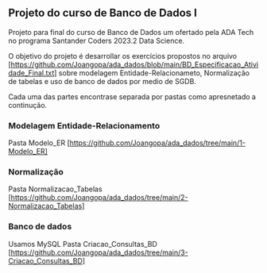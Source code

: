 ## Projeto do curso de Banco de Dados I
Projeto para final do curso de Banco de Dados um ofertado pela ADA Tech no programa Santander Coders 2023.2 Data Science.

O objetivo do projeto é desarrollar os exercícios propostos no arquivo [https://github.com/Joangopa/ada_dados/blob/main/BD_Especificacao_Atividade_Final.txt] sobre modelagem Entidade-Relacionameto, Normalização de tabelas e uso de banco de dados por medio de SGDB. 

Cada uma das partes encontrase separada por pastas como apresnetado a continução. 

### Modelagem Entidade-Relacionamento 
Pasta Modelo_ER [https://github.com/Joangopa/ada_dados/tree/main/1-Modelo_ER]

### Normalização
Pasta Normalizacao_Tabelas [https://github.com/Joangopa/ada_dados/tree/main/2-Normalizacao_Tabelas]

### Banco de dados
Usamos MySQL
Pasta Criacao_Consultas_BD [https://github.com/Joangopa/ada_dados/tree/main/3-Criacao_Consultas_BD]
